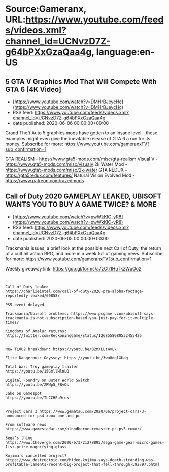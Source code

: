 # Source:Gameranx, URL:https://www.youtube.com/feeds/videos.xml?channel_id=UCNvzD7Z-g64bPXxGzaQaa4g, language:en-US

## 5 GTA V Graphics Mod That Will Compete With GTA 6 [4K Video]
 - [https://www.youtube.com/watch?v=DMHrBJeycHc](https://www.youtube.com/watch?v=DMHrBJeycHc)
 - RSS feed: https://www.youtube.com/feeds/videos.xml?channel_id=UCNvzD7Z-g64bPXxGzaQaa4g
 - date published: 2020-06-06 00:00:00+00:00

Grand Theft Auto 5 graphics mods have gotten to an insane level - these examples might even give the inevitable release of GTA 6 a run for its money.
Subscribe for more: https://www.youtube.com/gameranxTV?sub_confirmation=1

GTA REALISM - https://www.gta5-mods.com/misc/gta-realism
Visual V - https://www.gta5-mods.com/misc/visualv
2k Water Mod - https://www.gta5-mods.com/misc/2k-water
GTA REDUX - https://gta5redux.com/features/
Natural Vision Evolved Mod - https://www.patreon.com/razedmods

## Call of Duty 2020 GAMEPLAY LEAKED, UBISOFT WANTS YOU TO BUY A GAME TWICE? & MORE
 - [https://www.youtube.com/watch?v=pwWkKIC-yR8](https://www.youtube.com/watch?v=pwWkKIC-yR8)
 - RSS feed: https://www.youtube.com/feeds/videos.xml?channel_id=UCNvzD7Z-g64bPXxGzaQaa4g
 - date published: 2020-06-05 00:00:00+00:00

Trackmania issues, a brief look at the possible next Call of Duty, the return of a cult hit action RPG, and more in a week full of gaming news.
Subscribe for more: https://www.youtube.com/gameranxTV?sub_confirmation=1


 Weekly giveaway link: https://goo.gl/forms/a7zCtr1HuTkzWuOo2 



 ~~~~STORIES~~~~


Call of Duty leaked
https://charlieintel.com/call-of-duty-2020-pre-alpha-footage-reportedly-leaked/60858/

PS5 event delayed

Trackmania/Ubisoft problems: https://www.pcgamer.com/ubisoft-says-trackmania-is-not-subscription-based-you-just-pay-for-it-multiple-times/

Kingdoms of Amalur returns: https://twitter.com/ReckoningGame/status/1268558080532455426


New TLOU2 breakdown: https://youtu.be/02mXLLt4vLk

Elite Dangerous: Odyssey: https://youtu.be/3wu8oqlXUag

Total War: Troy gameplay trailer
https://youtu.be/15GmllHlnLQ

Digital Foundry on Outer World Switch
https://youtu.be/ZRWp5_FBvOs

Jake on Gamespot
https://youtu.be/TLCCHEo9rnk


Project Cars 3 https://www.gematsu.com/2020/06/project-cars-3-announced-for-ps4-xbox-one-and-pc

From software news
https://www.gamesradar.com/bloodborne-remaster-pc-ps5-rumor/

Sega’s thing
https://www.theverge.com/2020/6/3/21278895/sega-game-gear-micro-games-list-price-magnifying-glass

Kojima’s cancelled project?
https://www.destructoid.com/hideo-kojima-says-death-stranding-was-profitable-laments-recent-big-project-that-fell-through-592797.phtml

